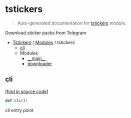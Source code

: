# tstickers

> Auto-generated documentation for [tstickers](../../tstickers/__init__.py) module.

Download sticker packs from Telegram

- [Tstickers](../README.md#tstickers-index) / [Modules](../README.md#tstickers-modules) / tstickers
    - [cli](#cli)
    - Modules
        - [\_\_main\_\_](module.md#__main__)
        - [downloader](downloader.md#downloader)

## cli

[[find in source code]](../../tstickers/__init__.py#L9)

```python
def cli():
```

cli entry point
